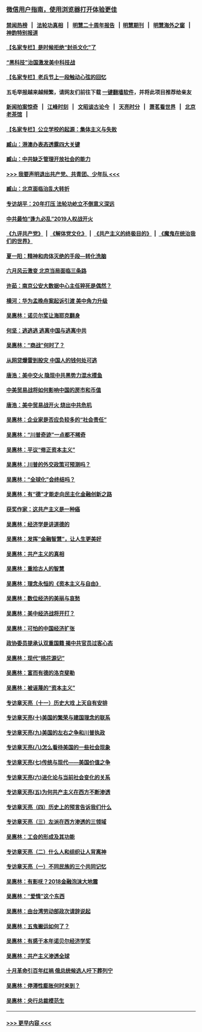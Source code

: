 ### [微信用户指南，使用浏览器打开体验更佳](https://github.com/gfw-breaker/banned-news1/blob/master/indexes/wechat-guide.md?t=0)
#### [禁闻热榜](热点新闻.md?t=0)  &nbsp;&nbsp;|&nbsp;&nbsp; [法轮功真相](https://github.com/gfw-breaker/truth/blob/master/README.md?t=0) &nbsp;&nbsp;|&nbsp;&nbsp; [明慧二十周年报告](https://github.com/gfw-breaker/mh-reports/blob/master/README.md?t=0) &nbsp;&nbsp;|&nbsp;&nbsp;[明慧期刊](https://github.com/gfw-breaker/mh-qikan) &nbsp;&nbsp;|&nbsp;&nbsp; [明慧海外之窗](https://github.com/gfw-breaker/mh-news/blob/master/README.md?t=0) &nbsp;&nbsp;|&nbsp;&nbsp; [神韵特别报道](https://github.com/gfw-breaker/mh-news/blob/master/shenyun.md?t=0)
#### [【名家专栏】是时候拒绝“封杀文化”了](../pages/nsc423/n11814093.md?t=02101755) 
#### [“黑科技”治国激发美中科技战](../pages/nsc423/n11638056.md?t=02101755) 
#### [【名家专栏】老兵节上一段触动心弦的回忆](../pages/nsc423/n11646016.md?t=02101755) 
#### 五毛举报越来越频繁，请网友们前往下载 [一键翻墙软件](https://github.com/gfw-breaker/ssr-accounts)，并将此项目推荐给亲友
#### [新闻拍案惊奇](https://github.com/gfw-breaker/banned-news1/blob/master/pages/link4.md) &nbsp;&nbsp;|&nbsp;&nbsp; [江峰时刻](https://github.com/gfw-breaker/banned-news1/blob/master/pages/link4.md) &nbsp;&nbsp;|&nbsp;&nbsp; [文昭谈古论今](https://github.com/gfw-breaker/banned-news1/blob/master/pages/link4.md) &nbsp;&nbsp;|&nbsp;&nbsp; [天亮时分](https://github.com/gfw-breaker/banned-news1/blob/master/pages/link4.md) &nbsp;&nbsp;|&nbsp;&nbsp; [萧茗看世界](https://github.com/gfw-breaker/banned-news1/blob/master/pages/link4.md) &nbsp;&nbsp;|&nbsp;&nbsp; [北京老茶馆](https://github.com/gfw-breaker/banned-news1/blob/master/pages/link4.md) &nbsp;&nbsp;|&nbsp;&nbsp; 
#### [【名家专栏】公立学校的起源：集体主义与失败](../pages/nsc423/n11601833.md?t=02101755) 
#### [臧山：港澳办表态透露四大关键](../pages/nsc423/n11421628.md?t=02101755) 
#### [臧山：中共缺乏管理开放社会的能力](../pages/nsc423/n11407457.md?t=02101755) 
#### [>>> 我要声明退出共产党、共青团、少年队 <<<](https://github.com/begood0513/goodnews/blob/master/quit/letter.md) 
#### [臧山：北京面临治乱大转折](../pages/nsc423/n11406895.md?t=02101755) 
#### [专访胡平：20年打压 法轮功屹立不倒意义深远](../pages/nsc423/n11398800.md?t=02101755) 
#### [中共最怕“逢九必乱”2019人权战开火](../pages/nsc423/n11385248.md?t=02101755) 
#### [《九评共产党》](https://github.com/begood0513/9ping.md/blob/master/README.md) &nbsp;|&nbsp; [《解体党文化》](../../../../jtdwh.md/blob/master/README.md)  &nbsp;|&nbsp; [《共产主义的终极目的》](../../../../gczydzjmd.md/blob/master/README.md) &nbsp;|&nbsp; [《魔鬼在统治我们的世界》](../../../../mgztzwmdsj.md/blob/master/README.md) 
#### [夏一阳：精神和肉体灭绝的手段—转化洗脑](../pages/nsc423/n11368250.md?t=02101755) 
#### [六月风云激变 北京当局面临三条路](../pages/nsc423/n11313668.md?t=02101755) 
#### [许茹：南京公安大数据中心主任猝死是偶然？](../pages/nsc423/n11064744.md?t=02101755) 
#### [横河：华为孟晚舟案起诉引渡 美中角力升级](../pages/nsc423/n11027230.md?t=02101755) 
#### [吴惠林：诺贝尔奖让海耶克翻身](../pages/nsc423/n10890049.md?t=02101755) 
#### [何坚：逃逃逃 逃离中国与逃离中共](../pages/nsc423/n10592891.md?t=02101755) 
#### [吴惠林：“商战”何时了？](../pages/nsc423/n10573558.md?t=02101755) 
#### [从网贷爆雷到股灾 中国人的钱何处可逃](../pages/nsc423/n10572800.md?t=02101755) 
#### [唐浩：美中交火 隐现中共黑势力混水摸鱼](../pages/nsc423/n10544040.md?t=02101755) 
#### [中美贸易战将如何影响中国的房市和币值](../pages/nsc423/n10543697.md?t=02101755) 
#### [唐浩：美中贸易战开火 烧出中共危机](../pages/nsc423/n10540126.md?t=02101755) 
#### [吴惠林：企业家是否应负较多的“社会责任”](../pages/nsc423/n10535022.md?t=02101755) 
#### [吴惠林：“川普奇迹”一点都不稀奇](../pages/nsc423/n10512808.md?t=02101755) 
#### [吴惠林：平议“修正资本主义”](../pages/nsc423/n10495724.md?t=02101755) 
#### [吴惠林：川普的外交政策可预测吗？](../pages/nsc423/n10462387.md?t=02101755) 
#### [吴惠林：“全球化”会终结吗？](../pages/nsc423/n10452838.md?t=02101755) 
#### [吴惠林：有“德”才能走向民主化金融创新之路](../pages/nsc423/n10432292.md?t=02101755) 
#### [获奖作家：这共产主义是一种癌](../pages/nsc423/n10431541.md?t=02101755) 
#### [吴惠林：经济学是讲道德的](../pages/nsc423/n10398014.md?t=02101755) 
#### [吴惠林：发挥“金融智慧”，让人生更美好](../pages/nsc423/n10375019.md?t=02101755) 
#### [吴惠林：共产主义的真相](../pages/nsc423/n10351394.md?t=02101755) 
#### [吴惠林：重拾古人的智慧](../pages/nsc423/n10337691.md?t=02101755) 
#### [吴惠林：理念永恒的《资本主义与自由》](../pages/nsc423/n10316274.md?t=02101755) 
#### [吴惠林：数位经济的美丽与哀愁](../pages/nsc423/n10292946.md?t=02101755) 
#### [吴惠林：美中经济战将开打？](../pages/nsc423/n10258825.md?t=02101755) 
#### [吴惠林：可怕的中国经济扩张](../pages/nsc423/n10219147.md?t=02101755) 
#### [政协委员提承认双重国籍 揭中共官员过客心态](../pages/nsc423/n10208809.md?t=02101755) 
#### [吴惠林：现代“桃花源记”](../pages/nsc423/n10185234.md?t=02101755) 
#### [吴惠林：富而有德的洛克斐勒](../pages/nsc423/n10142264.md?t=02101755) 
#### [吴惠林：被诬蔑的“资本主义”](../pages/nsc423/n10124816.md?t=02101755) 
#### [专访章天亮（十一）历史大戏 上天自有安排](../pages/nsc423/n10094905.md?t=02101755) 
#### [专访章天亮(十)美国的繁荣与建国理念的联系](../pages/nsc423/n10094899.md?t=02101755) 
#### [专访章天亮(九)美国的左右之争和川普执政](../pages/nsc423/n10094889.md?t=02101755) 
#### [专访章天亮(八)怎么看待美国的一些社会现象](../pages/nsc423/n10094857.md?t=02101755) 
#### [专访章天亮(七)传统与现代——美国价值之争](../pages/nsc423/n10093140.md?t=02101755) 
#### [专访章天亮(六)进化论与当前社会变化的关系](../pages/nsc423/n10092036.md?t=02101755) 
#### [专访章天亮(五)为何共产主义在西方不断渗透](../pages/nsc423/n10083620.md?t=02101755) 
#### [专访章天亮（四）历史上的预言告诉我们什么](../pages/nsc423/n10083606.md?t=02101755) 
#### [专访章天亮（三）左派在西方渗透的三领域](../pages/nsc423/n10081115.md?t=02101755) 
#### [吴惠林：工会的形成及其功能](../pages/nsc423/n10080633.md?t=02101755) 
#### [专访章天亮（二）什么人和组织让人背离神](../pages/nsc423/n10076637.md?t=02101755) 
#### [专访章天亮（一）不同民族的三个共同记忆](../pages/nsc423/n10074188.md?t=02101755) 
#### [吴惠林：有影呒？2018金融泡沫大地震](../pages/nsc423/n10040534.md?t=02101755) 
#### [吴惠林：“爱情”这个东西](../pages/nsc423/n10019423.md?t=02101755) 
#### [吴惠林：由台湾劳动部政次请辞说起](../pages/nsc423/n9979679.md?t=02101755) 
#### [吴惠林：五鬼搬运如何了？](../pages/nsc423/n9925338.md?t=02101755) 
#### [吴惠林：有感于本年诺贝尔经济学奖](../pages/nsc423/n9871883.md?t=02101755) 
#### [吴惠林：共产主义渗透全球](../pages/nsc423/n9812748.md?t=02101755) 
#### [十月革命引百年红祸 俄总统候选人吁下葬列宁](../pages/nsc423/n9810182.md?t=02101755) 
#### [吴惠林：停滞性膨胀何时来到？](../pages/nsc423/n9764136.md?t=02101755) 
#### [吴惠林：央行总裁模范生](../pages/nsc423/n9728134.md?t=02101755) 

----
#### [ >>> 更早内容 <<< ](../indexes/nsc423-earlier.md)
